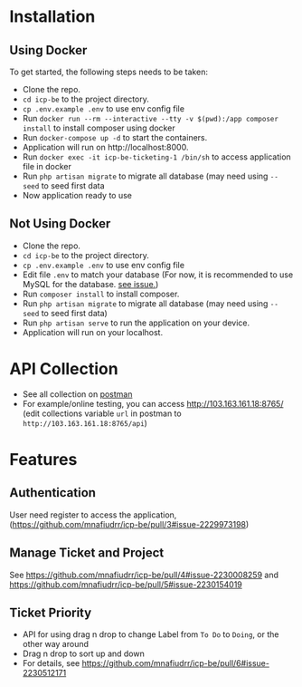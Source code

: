 
# Installation
## Using Docker
To get started, the following steps needs to be taken:
+ Clone the repo.
+ `cd icp-be` to the project directory.
+ `cp .env.example .env` to use env config file
+ Run `docker run --rm --interactive --tty -v $(pwd):/app composer install` to install composer using docker
+ Run `docker-compose up -d` to start the containers.
+ Application will run on http://localhost:8000.
+ Run `docker exec -it icp-be-ticketing-1 /bin/sh` to access application file in docker
+ Run `php artisan migrate` to migrate all database (may need using `--seed` to seed first data
+ Now application ready to use

## Not Using Docker
+ Clone the repo.
+ `cd icp-be` to the project directory.
+ `cp .env.example .env` to use env config file
+ Edit file `.env` to match your database (For now, it is recommended to use MySQL for the database. [see issue.](https://github.com/mnafiudrr/icp-be/issues/2))
+ Run `composer install` to install composer.
+ Run `php artisan migrate` to migrate all database (may need using `--seed` to seed first data)
+ Run `php artisan serve` to run the application on your device.
+ Application will run on your localhost.

# API Collection
- See all collection on [postman](https://www.postman.com/restless-zodiac-64588/workspace/ticketing/collection/14455202-d2c30265-171f-448b-9351-1dbff2792c8b?action=share&creator=14455202)
- For example/online testing, you can access http://103.163.161.18:8765/ (edit collections variable `url` in postman to `http://103.163.161.18:8765/api`)

# Features
## Authentication
User need register to access the application, (https://github.com/mnafiudrr/icp-be/pull/3#issue-2229973198)
## Manage Ticket and Project
See https://github.com/mnafiudrr/icp-be/pull/4#issue-2230008259 and https://github.com/mnafiudrr/icp-be/pull/5#issue-2230154019
## Ticket Priority
- API for using drag n drop to change Label from `To Do` to `Doing`, or the other way around
- Drag n drop to sort up and down
- For details, see https://github.com/mnafiudrr/icp-be/pull/6#issue-2230512171
